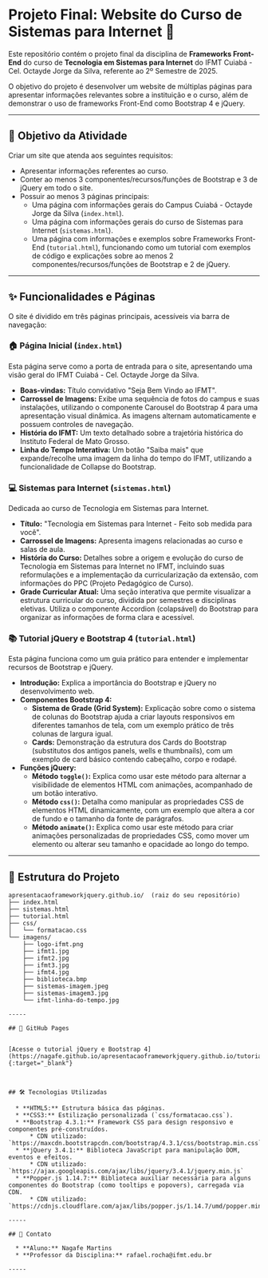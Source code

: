 # Projeto Final: Website do Curso de Sistemas para Internet 🚀

Este repositório contém o projeto final da disciplina de **Frameworks Front-End** do curso de **Tecnologia em Sistemas para Internet** do IFMT Cuiabá - Cel. Octayde Jorge da Silva, referente ao 2º Semestre de 2025.

O objetivo do projeto é desenvolver um website de múltiplas páginas para apresentar informações relevantes sobre a instituição e o curso, além de demonstrar o uso de frameworks Front-End como Bootstrap 4 e jQuery.

-----

## 🎯 Objetivo da Atividade

Criar um site que atenda aos seguintes requisitos:

  * Apresentar informações referentes ao curso.
  * Conter ao menos 3 componentes/recursos/funções de Bootstrap e 3 de jQuery em todo o site.
  * Possuir ao menos 3 páginas principais:
      * Uma página com informações gerais do Campus Cuiabá - Octayde Jorge da Silva (`index.html`).
      * Uma página com informações gerais do curso de Sistemas para Internet (`sistemas.html`).
      * Uma página com informações e exemplos sobre Frameworks Front-End (`tutorial.html`), funcionando como um tutorial com exemplos de código e explicações sobre ao menos 2 componentes/recursos/funções de Bootstrap e 2 de jQuery.

-----

## ✨ Funcionalidades e Páginas

O site é dividido em três páginas principais, acessíveis via barra de navegação:

### 🏠 Página Inicial (`index.html`)

Esta página serve como a porta de entrada para o site, apresentando uma visão geral do IFMT Cuiabá - Cel. Octayde Jorge da Silva.

  * **Boas-vindas:** Título convidativo "Seja Bem Vindo ao IFMT".
  * **Carrossel de Imagens:** Exibe uma sequência de fotos do campus e suas instalações, utilizando o componente Carousel do Bootstrap 4 para uma apresentação visual dinâmica. As imagens alternam automaticamente e possuem controles de navegação.
  * **História do IFMT:** Um texto detalhado sobre a trajetória histórica do Instituto Federal de Mato Grosso.
  * **Linha do Tempo Interativa:** Um botão "Saiba mais" que expande/recolhe uma imagem da linha do tempo do IFMT, utilizando a funcionalidade de Collapse do Bootstrap.

### 💻 Sistemas para Internet (`sistemas.html`)

Dedicada ao curso de Tecnologia em Sistemas para Internet.

  * **Título:** "Tecnologia em Sistemas para Internet - Feito sob medida para você".
  * **Carrossel de Imagens:** Apresenta imagens relacionadas ao curso e salas de aula.
  * **História do Curso:** Detalhes sobre a origem e evolução do curso de Tecnologia em Sistemas para Internet no IFMT, incluindo suas reformulações e a implementação da curricularização da extensão, com informações do PPC (Projeto Pedagógico de Curso).
  * **Grade Curricular Atual:** Uma seção interativa que permite visualizar a estrutura curricular do curso, dividida por semestres e disciplinas eletivas. Utiliza o componente Accordion (colapsável) do Bootstrap para organizar as informações de forma clara e acessível.

### 📚 Tutorial jQuery e Bootstrap 4 (`tutorial.html`)

Esta página funciona como um guia prático para entender e implementar recursos de Bootstrap e jQuery.

  * **Introdução:** Explica a importância do Bootstrap e jQuery no desenvolvimento web.
  * **Componentes Bootstrap 4:**
      * **Sistema de Grade (Grid System):** Explicação sobre como o sistema de colunas do Bootstrap ajuda a criar layouts responsivos em diferentes tamanhos de tela, com um exemplo prático de três colunas de largura igual.
      * **Cards:** Demonstração da estrutura dos Cards do Bootstrap (substitutos dos antigos panels, wells e thumbnails), com um exemplo de card básico contendo cabeçalho, corpo e rodapé.
  * **Funções jQuery:**
      * **Método `toggle()`:** Explica como usar este método para alternar a visibilidade de elementos HTML com animações, acompanhado de um botão interativo.
      * **Método `css()`:** Detalha como manipular as propriedades CSS de elementos HTML dinamicamente, com um exemplo que altera a cor de fundo e o tamanho da fonte de parágrafos.
      * **Método `animate()`:** Explica como usar este método para criar animações personalizadas de propriedades CSS, como mover um elemento ou alterar seu tamanho e opacidade ao longo do tempo.

-----

## 📂 Estrutura do Projeto

```
apresentacaoframeworkjquery.github.io/  (raiz do seu repositório)
├── index.html
├── sistemas.html
├── tutorial.html
├── css/
│   └── formatacao.css
└── imagens/
    ├── logo-ifmt.png
    ├── ifmt1.jpg
    ├── ifmt2.jpg
    ├── ifmt3.jpg
    ├── ifmt4.jpg
    ├── biblioteca.bmp
    ├── sistemas-imagem.jpeg
    ├── sistemas-imagem3.jpg
    └── ifmt-linha-do-tempo.jpg

-----

## 🔗 GitHub Pages


[Acesse o tutorial jQuery e Bootstrap 4](https://nagafe.github.io/apresentacaoframeworkjquery.github.io/tutorial.html){:target="_blank"}



## 🛠️ Tecnologias Utilizadas

  * **HTML5:** Estrutura básica das páginas.
  * **CSS3:** Estilização personalizada (`css/formatacao.css`).
  * **Bootstrap 4.3.1:** Framework CSS para design responsivo e componentes pré-construídos.
      * CDN utilizado: `https://maxcdn.bootstrapcdn.com/bootstrap/4.3.1/css/bootstrap.min.css`
  * **jQuery 3.4.1:** Biblioteca JavaScript para manipulação DOM, eventos e efeitos.
      * CDN utilizado: `https://ajax.googleapis.com/ajax/libs/jquery/3.4.1/jquery.min.js`
  * **Popper.js 1.14.7:** Biblioteca auxiliar necessária para alguns componentes do Bootstrap (como tooltips e popovers), carregada via CDN.
      * CDN utilizado: `https://cdnjs.cloudflare.com/ajax/libs/popper.js/1.14.7/umd/popper.min.js`

-----

## 📧 Contato

  * **Aluno:** Nagafe Martins
  * **Professor da Disciplina:** rafael.rocha@ifmt.edu.br

-----
